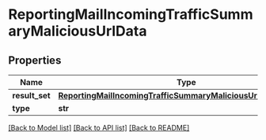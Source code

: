 # ReportingMailIncomingTrafficSummaryMaliciousUrlData

## Properties
Name | Type | Description | Notes
------------ | ------------- | ------------- | -------------
**result_set** | [**ReportingMailIncomingTrafficSummaryMaliciousUrlDataResultSet**](ReportingMailIncomingTrafficSummaryMaliciousUrlDataResultSet.md) |  | [optional] 
**type** | **str** |  | [optional] 

[[Back to Model list]](../README.md#documentation-for-models) [[Back to API list]](../README.md#documentation-for-api-endpoints) [[Back to README]](../README.md)

